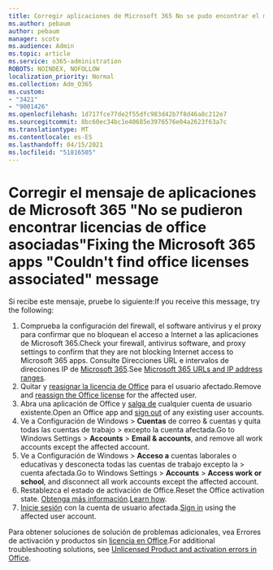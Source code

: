 ```yaml
---
title: Corregir aplicaciones de Microsoft 365 No se pudo encontrar el mensaje asociado a licencias de office
ms.author: pebaum
author: pebaum
manager: scotv
ms.audience: Admin
ms.topic: article
ms.service: o365-administration
ROBOTS: NOINDEX, NOFOLLOW
localization_priority: Normal
ms.collection: Adm_O365
ms.custom:
- "3421"
- "9001426"
ms.openlocfilehash: 1d717fce77de2f55dfc983d42b7f8d46a8c212e7
ms.sourcegitcommit: 8bc60ec34bc1e40685e3976576e04a2623f63a7c
ms.translationtype: MT
ms.contentlocale: es-ES
ms.lasthandoff: 04/15/2021
ms.locfileid: "51816505"
---
```

# <a name="fixing-the-microsoft-365-apps-couldnt-find-office-licenses-associated-message"></a><span data-ttu-id="fd2cd-102">Corregir el mensaje de aplicaciones de Microsoft 365 "No se pudieron encontrar licencias de office asociadas"</span><span class="sxs-lookup"><span data-stu-id="fd2cd-102">Fixing the Microsoft 365 apps "Couldn't find office licenses associated" message</span></span>

<span data-ttu-id="fd2cd-103">Si recibe este mensaje, pruebe lo siguiente:</span><span class="sxs-lookup"><span data-stu-id="fd2cd-103">If you receive this message, try the following:</span></span>

1. <span data-ttu-id="fd2cd-104">Comprueba la configuración del firewall, el software antivirus y el proxy para confirmar que no bloquean el acceso a Internet a las aplicaciones de Microsoft 365.</span><span class="sxs-lookup"><span data-stu-id="fd2cd-104">Check your firewall, antivirus software, and proxy settings to confirm that they are not blocking Internet access to Microsoft 365 apps.</span></span> <span data-ttu-id="fd2cd-105">Consulte Direcciones URL e intervalos de direcciones IP de [Microsoft 365](https://docs.microsoft.com/office365/enterprise/urls-and-ip-address-ranges).</span><span class="sxs-lookup"><span data-stu-id="fd2cd-105">See [Microsoft 365 URLs and IP address ranges](https://docs.microsoft.com/office365/enterprise/urls-and-ip-address-ranges).</span></span>
2. <span data-ttu-id="fd2cd-106">Quitar y [reasignar la licencia de Office](https://docs.microsoft.com/microsoft-365/admin/manage/assign-licenses-to-users) para el usuario afectado.</span><span class="sxs-lookup"><span data-stu-id="fd2cd-106">Remove and [reassign the Office license](https://docs.microsoft.com/microsoft-365/admin/manage/assign-licenses-to-users) for the affected user.</span></span> 
3. <span data-ttu-id="fd2cd-107">Abra una aplicación de Office y [salga de](https://support.office.com/article/5a20dc11-47e9-4b6f-945d-478cb6d92071) cualquier cuenta de usuario existente.</span><span class="sxs-lookup"><span data-stu-id="fd2cd-107">Open an Office app and [sign out](https://support.office.com/article/5a20dc11-47e9-4b6f-945d-478cb6d92071) of any existing user accounts.</span></span>
4. <span data-ttu-id="fd2cd-108">Ve a Configuración de Windows > **Cuentas** de correo & cuentas y quita todas las cuentas de trabajo  >  excepto la cuenta afectada.</span><span class="sxs-lookup"><span data-stu-id="fd2cd-108">Go to Windows Settings > **Accounts** > **Email & accounts**, and remove all work accounts except the affected account.</span></span>
5. <span data-ttu-id="fd2cd-109">Ve a Configuración de Windows > **Acceso a** cuentas laborales o educativas y desconecta todas las cuentas de trabajo excepto la  >  cuenta afectada.</span><span class="sxs-lookup"><span data-stu-id="fd2cd-109">Go to Windows Settings > **Accounts** > **Access work or school**, and disconnect all work accounts except the affected account.</span></span>
6. <span data-ttu-id="fd2cd-110">Restablezca el estado de activación de Office.</span><span class="sxs-lookup"><span data-stu-id="fd2cd-110">Reset the Office activation state.</span></span> <span data-ttu-id="fd2cd-111">[Obtenga más información](https://docs.microsoft.com/office365/troubleshoot/activation/reset-office-365-proplus-activation-state).</span><span class="sxs-lookup"><span data-stu-id="fd2cd-111">[Learn how](https://docs.microsoft.com/office365/troubleshoot/activation/reset-office-365-proplus-activation-state).</span></span>
7. <span data-ttu-id="fd2cd-112">[Inicie sesión](https://support.office.com/article/628ea040-f265-49de-b986-be09c3ebf8a9) con la cuenta de usuario afectada.</span><span class="sxs-lookup"><span data-stu-id="fd2cd-112">[Sign in](https://support.office.com/article/628ea040-f265-49de-b986-be09c3ebf8a9) using the affected user account.</span></span>

<span data-ttu-id="fd2cd-113">Para obtener soluciones de solución de problemas adicionales, vea Errores de activación y productos sin [licencia en Office](https://support.office.com/Article/0d23d3c0-c19c-4b2f-9845-5344fedc4380).</span><span class="sxs-lookup"><span data-stu-id="fd2cd-113">For additional troubleshooting solutions, see [Unlicensed Product and activation errors in Office](https://support.office.com/Article/0d23d3c0-c19c-4b2f-9845-5344fedc4380).</span></span>